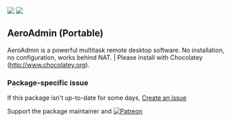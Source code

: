 [![](https://img.shields.io/chocolatey/v/aeroadmin.portable?color=green&label=aeroadmin.portable)](https://chocolatey.org/packages/aeroadmin.portable) [![](https://img.shields.io/chocolatey/dt/aeroadmin.portable)](https://chocolatey.org/packages/aeroadmin.portable)

## AeroAdmin (Portable)

AeroAdmin is a powerful multitask remote desktop software. No installation, no configuration, works behind NAT.
| Please install with Chocolatey (http://www.chocolatey.org).

### Package-specific issue
If this package isn't up-to-date for some days, [Create an issue](https://github.com/tunisiano187/Chocolatey-packages/issues/new/choose)

Support the package maintainer and [![Patreon](https://cdn.jsdelivr.net/gh/tunisiano187/Chocolatey-packages@d15c4e19c709e7148588d4523ffc6dd3cd3c7e5e/icons/patreon.png)](https://www.patreon.com/tunisiano)
